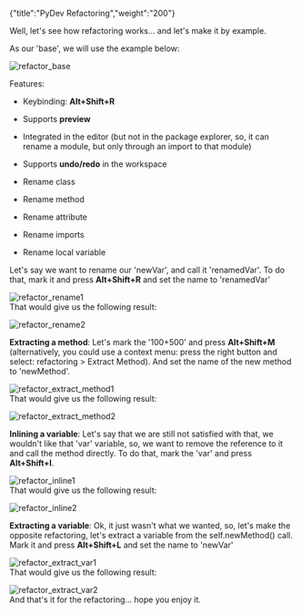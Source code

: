 {"title":"PyDev Refactoring","weight":"200"} 

Well, let's see how refactoring works... and let's make it by example.

As our 'base', we will use the example below:

![refactor_base](/Images/appc/pydev.org/images/refactor/refactor_base.png)

Features:

*   Keybinding: **Alt+Shift+R**
    
*   Supports **preview**
    
*   Integrated in the editor (but not in the package explorer, so, it can rename a module, but only through an import to that module)
    
*   Supports **undo/redo** in the workspace
    
*   Rename class
    
*   Rename method
    
*   Rename attribute
    
*   Rename imports
    
*   Rename local variable
    

Let's say we want to rename our 'newVar', and call it 'renamedVar'. To do that, mark it and press **Alt+Shift+R** and set the name to 'renamedVar'

![refactor_rename1](/Images/appc/pydev.org/images/refactor/refactor_rename1.png)  
That would give us the following result:

![refactor_rename2](/Images/appc/pydev.org/images/refactor/refactor_rename2.png)

**Extracting a method**: Let's mark the '100+500' and press **Alt+Shift+M** (alternatively, you could use a context menu: press the right button and select: refactoring > Extract Method). And set the name of the new method to 'newMethod'.

![refactor_extract_method1](/Images/appc/pydev.org/images/refactor/refactor_extract_method1.png)  
That would give us the following result:

![refactor_extract_method2](/Images/appc/pydev.org/images/refactor/refactor_extract_method2.png)

**Inlining a variable**: Let's say that we are still not satisfied with that, we wouldn't like that 'var' variable, so, we want to remove the reference to it and call the method directly. To do that, mark the 'var' and press **Alt+Shift+I**.

![refactor_inline1](/Images/appc/pydev.org/images/refactor/refactor_inline1.png)  
That would give us the following result:

![refactor_inline2](/Images/appc/pydev.org/images/refactor/refactor_inline2.png)

**Extracting a variable**: Ok, it just wasn't what we wanted, so, let's make the opposite refactoring, let's extract a variable from the self.newMethod() call. Mark it and press **Alt+Shift+L** and set the name to 'newVar'

![refactor_extract_var1](/Images/appc/pydev.org/images/refactor/refactor_extract_var1.png)  
That would give us the following result:

![refactor_extract_var2](/Images/appc/pydev.org/images/refactor/refactor_extract_var2.png)  
And that's it for the refactoring... hope you enjoy it.